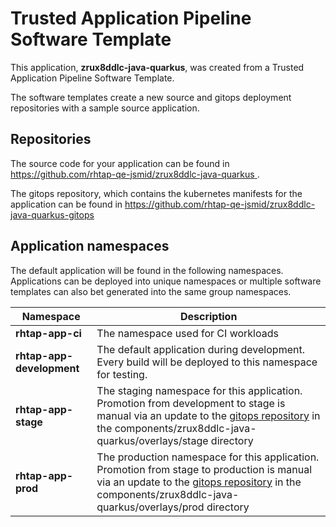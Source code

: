 # Trusted Application Pipeline Software Template

This application, **zrux8ddlc-java-quarkus**, was created from a Trusted Application Pipeline Software Template.

The software templates create a new source and gitops deployment repositories with a sample source application. 

## Repositories

The source code for your application can be found in [https://github.com/rhtap-qe-jsmid/zrux8ddlc-java-quarkus ](https://github.com/rhtap-qe-jsmid/zrux8ddlc-java-quarkus ).
 
The gitops repository, which contains the kubernetes manifests for the application can be found in 
[https://github.com/rhtap-qe-jsmid/zrux8ddlc-java-quarkus-gitops ](https://github.com/rhtap-qe-jsmid/zrux8ddlc-java-quarkus-gitops ) 

## Application namespaces 

The default application will be found in the following namespaces. Applications can be deployed into unique namespaces or multiple software templates can also bet generated into the same group namespaces.  

|  Namespace   |  Description   |  
| -------- | -------- |
| **rhtap-app-ci** | The namespace used for CI workloads |
| **rhtap-app-development** | The default application during development. Every build will be deployed to this namespace for testing. |
| **rhtap-app-stage** | The staging namespace for this application. Promotion from development to stage is manual via an update to the [gitops repository](https://github.com/rhtap-qe-jsmid/zrux8ddlc-java-quarkus-gitops ) in the components/zrux8ddlc-java-quarkus/overlays/stage directory |
| **rhtap-app-prod** | The production namespace for this application. Promotion from stage to production is manual via an update to the [gitops repository](https://github.com/rhtap-qe-jsmid/zrux8ddlc-java-quarkus-gitops ) in the components/zrux8ddlc-java-quarkus/overlays/prod directory |
